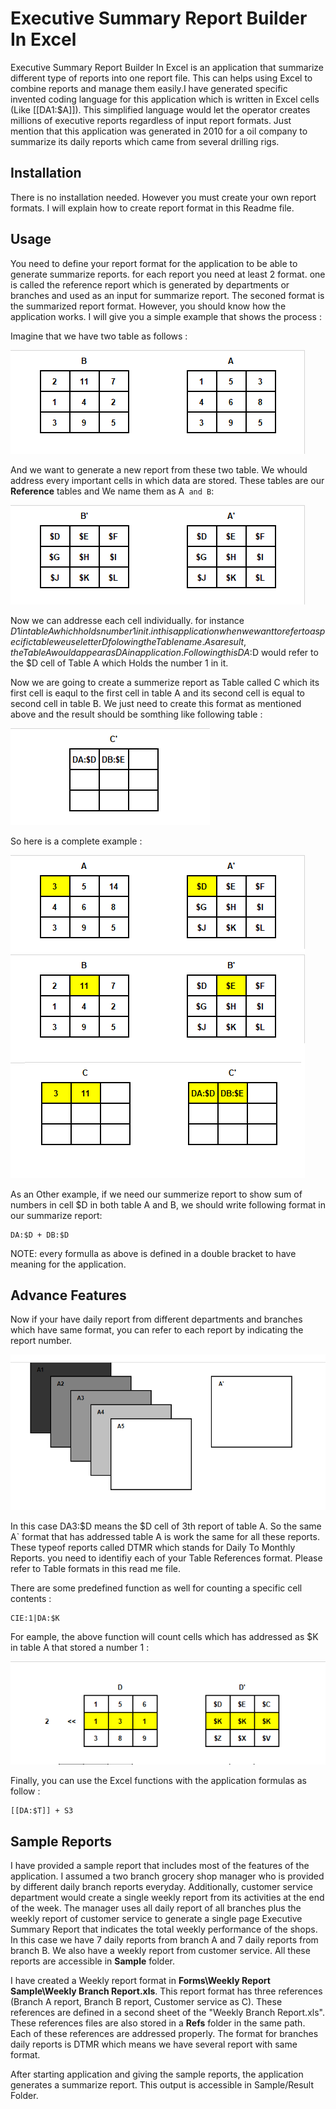 # Executive Summary Report Builder In Excel

Executive Summary Report Builder In Excel is an application that summarize different type of reports into one report file. This can helps using Excel to combine reports and manage them easily.I have generated specific invented coding language for this application which is written in Excel cells (Like [[DA1:$A]]). This simplified language would let the operator creates millions of executive reports regardless of input report formats.
Just mention that this application was generated in 2010 for a oil company to summarize its daily reports which came from several drilling rigs.


## Installation

There is no installation needed. However you must create your own report formats. I will explain how to create report format in this Readme file.

## Usage

You need to define your report format for the application to be able to generate summarize reports. for each report you need at least 2 format. one is called the reference report which is generated by departments or branches and used as an input for summarize report. The seconed format is the summarized report format. However, you should know how the application works. I will give you a simple example that shows the process : 

Imagine that we have two table as follows :

![Executive Summary Report Builder In Excel](Readme_files/img1.png)

And we want to generate a new report from these two table. We whould address every important cells in which data are stored. These tables are our <b>Reference</b> tables and We name them as A` and B`: 

![Executive Summary Report Builder In Excel](Readme_files/img2.png)


Now we can addresse each cell individually. for instance $D1 in table A which holds number 1 in it. in this application when we want to refer to a specific table we use letter D folowing the Table name. As a result, the Table A would appear as DA in application. Following this DA:$D would refer to the $D cell of Table A which Holds the number 1 in it.

Now we are going to create a summerize report as Table called C which its first cell is eaqul to the first cell in table A and its second cell is equal to second cell in table B. We just need to create this format as mentioned above and the result should be somthing like following table : 


![Executive Summary Report Builder In Excel](Readme_files/img3.png)


So here is a complete example : 

![Executive Summary Report Builder In Excel](Readme_files/img4.png)



As an Other example, if we need our summerize report to show sum of numbers in cell $D in both table A and B, we should write following format in our summarize report:


```
DA:$D + DB:$D
```
NOTE: every formulla as above is defined in a double bracket to have meaning for the application.


## Advance Features 

Now if your have daily report from different departments and branches which have same format, you can refer to each report by indicating the report number.

![Executive Summary Report Builder In Excel](Readme_files/img5.png)


In this case DA3:$D means the $D cell of 3th report of table A. So the same A` format that has addressed table A is work the same for all these reports. These typeof reports called DTMR which stands for Daily To Monthly Reports. you need to identifiy each of your Table References format. Please refer to Table formats in this read me file.


There are some predefined function as well for counting a specific cell contents : 

```
CIE:1|DA:$K
```

For eample, the above function will count cells which has addressed as $K in table A that stored a number 1 : 

![Executive Summary Report Builder In Excel](Readme_files/img6.png)



Finally, you can use the Excel functions with the application formulas as follow : 

```
[[DA:$T]] + S3
```

## Sample Reports

I have provided a sample report that includes most of the features of the application. I assumed a two branch grocery shop manager who is provided by different daily branch reports everyday. Additionally, customer service department would create a single weekly report from its activities at the end of the week. The manager uses all daily report of all branches plus the weekly report of customer service to generate a single page Executive Summary Report that indicates the total weekly performance of the shops. In this case we have 7 daily reports from branch A and 7 daily reports from branch B. We also have a weekly report from customer service. All these reports are accessible in <b>Sample</b> folder.

I have created a Weekly report format in <b>Forms\Weekly Report Sample\Weekly Branch Report.xls</b>. This report format has three references (Branch A report, Branch B report, Customer service as C). These references are defined in a second sheet of the "Weekly Branch Report.xls". These references files are also stored in a <b>Refs</b> folder in the same path. Each of these references are addressed properly. The format for branches daily reports is DTMR which means we have several report with same format. 

After starting application and giving the sample reports, the application generates a summarize report. This output is accessible in Sample/Result Folder.

